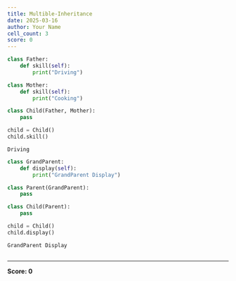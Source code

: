 ```yaml
---
title: Multible-Inheritance
date: 2025-03-16
author: Your Name
cell_count: 3
score: 0
---
```


```python
class Father:
    def skill(self):
        print("Driving")

class Mother:
    def skill(self):
        print("Cooking")

class Child(Father, Mother):
    pass

child = Child()
child.skill()
```

    Driving



```python
class GrandParent:
    def display(self):
        print("GrandParent Display")

class Parent(GrandParent):
    pass

class Child(Parent):
    pass

child = Child()
child.display()
```

    GrandParent Display



```python

```


---
**Score: 0**